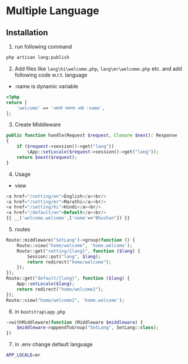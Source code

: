 # Multiple Language

## Installation

1. run following command

```bash
php artisan lang:publish
```

2. Add files like `lang\hi\welcome.php`, `lang\mr\welcome.php` etc. and add following code w.r.t. language

- :name is dynamic variable

```php
<?php
return [
    'welcome' => 'आपले स्वागत आहे :name',
];
```

3. Create Middleware

```php
public function handle(Request $request, Closure $next): Response
{
    if ($request->session()->get("lang"))
        \App::setLocale($request->session()->get("lang"));
    return $next($request);
}
```

4. Usage

- view

```php
<a href="/setting/en">English</a><br/>
<a href="/setting/mr">Marathi</a><br/>
<a href="/setting/hi">Hindi</a><br/>
<a href="/default/en">Default</a><br/>
{{ __('welcome.welcome',['name'=>"Bhushan"]) }}
```

5. routes

```php
Route::middleware("SetLang")->group(function () {
    Route::view("home/welcome", 'home.welcome');
    Route::get("setting/{lang}", function ($lang) {
        Session::put("lang", $lang);
        return redirect("home/welcome");
    });
});
Route::get("default/{lang}", function ($lang) {
    App::setLocale($lang);
    return redirect("home/welcome2");
});
Route::view("home/welcome2", 'home.welcome');
```

6. in `bootstrap\app.php`

```php
->withMiddleware(function (Middleware $middleware) {
    $middleware->appendToGroup("SetLang", SetLang::class);
})
```

7. in .env change default language

```bash
APP_LOCALE=mr
```
